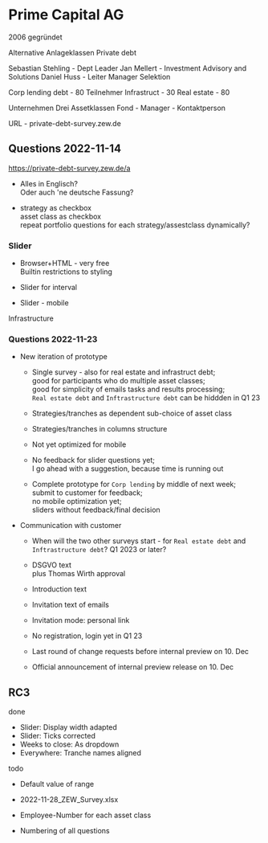 # Prime Capital AG

2006 gegründet

Alternative Anlageklassen
Private debt

Sebastian Stehling - Dept Leader
Jan Mellert  - Investment Advisory and Solutions
Daniel Huss  - Leiter Manager Selektion

Corp lending debt - 80 Teilnehmer
Infrastruct - 30
Real estate - 80

Unternehmen
    Drei Assetklassen
    Fond - Manager - Kontaktperson

URL - private-debt-survey.zew.de


## Questions 2022-11-14

<https://private-debt-survey.zew.de/a>

* Alles in Englisch?  
  Oder auch 'ne deutsche Fassung? 

* strategy as checkbox  
  asset class as checkbox  
  repeat portfolio questions for each strategy/assestclass dynamically?

### Slider

* Browser+HTML - very free  
  Builtin restrictions to styling  

* Slider for interval

* Slider - mobile

Infrastructure

### Questions 2022-11-23

* New iteration of prototype
  * Single survey - also for real estate and infrastruct debt;  
      good for participants who do multiple asset classes;  
      good for simplicity of emails tasks and results processing;  
      `Real estate debt` and `Inftrastructure debt` can be hiddden in Q1 23
  * Strategies/tranches as dependent sub-choice of asset class
  * Strategies/tranches in columns structure
  * Not yet optimized for mobile
  * No feedback for slider questions yet;  
     I go ahead with a suggestion, because time is running out
  
  * Complete prototype for `Corp lending` by middle of next week;  
     submit to customer for feedback;  
     no mobile optimization yet;  
     sliders without feedback/final decision


* Communication with customer
  * When will the two other surveys start - for `Real estate debt` and `Inftrastructure debt`? Q1 2023 or later?
  * DSGVO text  
     plus Thomas Wirth approval
  * Introduction text
  * Invitation text of emails
  * Invitation mode: personal link
  * No registration, login yet in Q1 23

  * Last round of change requests before internal preview on 10. Dec
  * Official announcement of internal preview release on 10. Dec


## RC3

done

* Slider: Display width adapted 
* Slider: Ticks corrected 
* Weeks to close: As dropdown
* Everywhere: Tranche names aligned

todo

* Default value of range

* 2022-11-28_ZEW_Survey.xlsx
* Employee-Number for each asset class
* Numbering of all questions